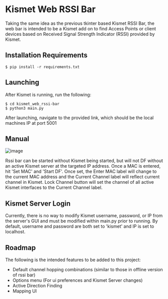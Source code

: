 # Kismet Web RSSI Bar

Taking the same idea as the previous tkinter based Kismet RSSI Bar, the web bar is intended to be a Kismet
add on to find Access Points or client devices based on Received Signal Strength Indicator (RSSI) provided
by Kismet. 

## Installation Requirements

````
$ pip install -r requirements.txt
````

## Launching
After Kismet is running, run the following:
````
$ cd kismet_web_rssi-bar
$ python3 main.py
````
After launching, navigate to the provided link, which should be the local machines IP at port 5001

## Manual 
![image](https://user-images.githubusercontent.com/96986202/224188916-2d3dd191-5296-4cfd-94f2-4f3d8310014d.png)

Rssi bar can be started without Kismet being started, but will not DF without an active Kismet server at the targeted IP address. 
Once a MAC is entered, hit 'Set MAC' and 'Start DF'. Once set, the Enter MAC label will change to the current MAC address and the Current Channel label
will reflect current channel in Kismet. Lock Channel button will set the channel of all active Kismet interfaces to the Current Channel label.

## Kismet Server Login

Currently, there is no way to modify Kismet username, password, or IP from the server's GUI and must be modified within
main.py prior to running. By default, username and password are both set to 'kismet' and IP is set to localhost.

## Roadmap

The following is the intended features to be added to this project:

* Default channel hopping combinations (similar to those in offline version of rssi bar)
* Options menu (For ui preferences and Kismet Server changes)
* Active Direction Finding
* Mapping UI

